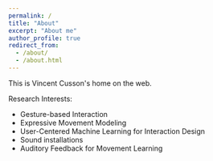 ```yaml
---
permalink: /
title: "About"
excerpt: "About me"
author_profile: true
redirect_from: 
  - /about/
  - /about.html
---
```


This is Vincent Cusson's home on the web.

Research Interests:

- Gesture-based Interaction
- Expressive Movement Modeling
- User-Centered Machine Learning for Interaction Design
- Sound installations
- Auditory Feedback for Movement Learning

